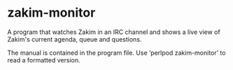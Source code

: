 # zakim-monitor
A program that watches Zakim in an IRC channel and shows a live view of Zakim's current agenda, queue and questions.

The manual is contained in the program file. Use ‘perlpod zakim-monitor’ to read a formatted version.
